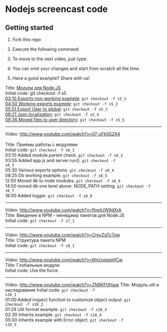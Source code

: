 # Nodejs screencast code

## Getting started

1. Fork this repo

2. Execute the following command:

3. To move to the next video, just type:

4. You can omit your changes and start from scratch all the time.

5. Have a good example? Share with us!

Title: [Модули для Node.JS](http://www.youtube.com/watch?v=fRDVLsieNBs)  
Initial code: git checkout -f s5  
[03:10 Exports non-working example](http://www.youtube.com/watch?v=fRDVLsieNBs&feature=player_detailpage#t=190s): <code>git checkout -f s5_1</code>  
[04:50 Working exports example](http://www.youtube.com/watch?v=fRDVLsieNBs&feature=player_detailpage#t=289s): <code>git checkout -f s5_2</code>  
[05:51 Export User to global](http://www.youtube.com/watch?v=fRDVLsieNBs&feature=player_detailpage#t=351s): <code>git checkout -f s5_3</code>  
[08:21 Json localization](http://www.youtube.com/watch?v=fRDVLsieNBs&feature=player_detailpage#t=500s): <code>git checkout -f s5_4</code>    
[09:36 Moved files to user directory](http://www.youtube.com/watch?v=fRDVLsieNBs&feature=player_detailpage#t=500s): <code>git checkout -f s5_5</code>    
______________________________________
Video: http://www.youtube.com/watch?v=07-zFk5S2X4<br />  
Title: Приёмы работы с модулями  
Initial code: <code>git checkout -f s6_1</code>  
03:10 Added module.parent check. <code>git checkout -f s6_2</code>  
03:55 Added app.js and server.run(). <code>git checkout -f s6_3</code>  
05:30 Various exports options. <code>git checkout -f s6_4</code>  
08:25 Db working example. <code>git checkout -f s6_5</code>  
12:50 Moved db to node modules. <code>git checkout -f s6_6</code>  
14:50 moved db one level above. NODE_PATH setting. <code>git checkout -f s6_7</code>  
18:00 Added logger. <code>git checkout -f s6_8</code>  
_________________________________________
Video: http://www.youtube.com/watch?v=fhwtUW9dXrA  
Title: Введение в NPM - менеджер пакетов для Node.JS  
Initial code: <code>git checkout -f s7_1</code>  
_________________________________________

Video: http://www.youtube.com/watch?v=CrevZgTc7ow  
Title: Структура пакета NPM  
Initial code: <code>git checkout -f s8_1</code>  
_________________________________________
Video: http://www.youtube.com/watch?v=6hUceqsmfCw  
Title: Глобальные модули  
Initial code: Use the force.  
_________________________________________
Video: http://www.youtube.com/watch?v=ZN8KFtXtjaw
Title: Модуль util и наследование
Initial code: <code>git checkout -f s10_1</code>  
01:00 Added inspect function to customize object output. <code>git checkout -f s10_2</code>  
01:29 Util format example. <code>git checkout -f s10_3</code>  
02:30 Inherits example. <code>git checkout -f s10_4</code>  
05:00 Inherits example with Error object. <code>git checkout -f s10_5</code>  
